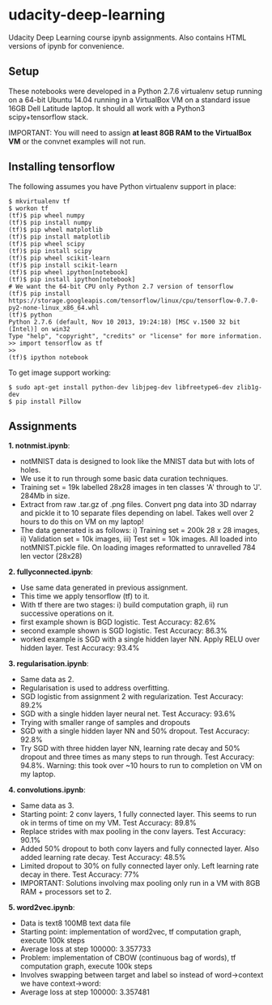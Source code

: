 # udacity-deep-learning
Udacity Deep Learning course ipynb assignments.
Also contains HTML versions of ipynb for convenience.

## Setup
These notebooks were developed in a Python 2.7.6 virtualenv setup running on a 64-bit Ubuntu 14.04 running in a VirtualBox VM on a standard issue 16GB Dell Latitude laptop. It should all work with a Python3 scipy+tensorflow stack.

IMPORTANT: You will need to assign **at least 8GB RAM to the VirtualBox VM** or the convnet examples will not run.

## Installing tensorflow
The following assumes you have Python virtualenv support in place:
```
$ mkvirtualenv tf
$ workon tf
(tf)$ pip wheel numpy
(tf)$ pip install numpy
(tf)$ pip wheel matplotlib
(tf)$ pip install matplotlib
(tf)$ pip wheel scipy
(tf)$ pip install scipy
(tf)$ pip wheel scikit-learn
(tf)$ pip install scikit-learn
(tf)$ pip wheel ipython[notebook]
(tf)$ pip install ipython[notebook]
# We want the 64-bit CPU only Python 2.7 version of tensorflow
(tf)$ pip install https://storage.googleapis.com/tensorflow/linux/cpu/tensorflow-0.7.0-py2-none-linux_x86_64.whl
(tf)$ python
Python 2.7.6 (default, Nov 10 2013, 19:24:18) [MSC v.1500 32 bit (Intel)] on win32
Type "help", "copyright", "credits" or "license" for more information.
>> import tensorflow as tf
>> 
(tf)$ ipython notebook
```
To get image support working:
```
$ sudo apt-get install python-dev libjpeg-dev libfreetype6-dev zlib1g-dev
$ pip install Pillow
```

## Assignments
**1. notnmist.ipynb**:
 - notMNIST data is designed to look like the MNIST data but with lots of holes.
 - We use it to run through some basic data curation techniques.
 - Training set = 19k labelled 28x28 images in ten classes 'A' through to 'J'.  284Mb in size.
 - Extract from raw .tar.gz of .png files.  Convert png data into 3D ndarray and pickle it to 10 separate files depending on label. Takes well over 2 hours to do this on VM on my laptop!
 - The data generated is as follows: i) Training set = 200k 28 x 28 images, ii) Validation set = 10k images, iii) Test set = 10k images.  All loaded into notMNIST.pickle file. On loading images reformatted to unravelled 784 len vector (28x28)
 
**2. fullyconnected.ipynb**:
 - Use same data generated in previous assignment.  
 - This time we apply tensorflow (tf) to it.
 - With tf there are two stages: i) build computation graph, ii) run successive operations on it.
 - first example shown is BGD logistic.  Test Accuracy: 82.6%
 - second example shown is SGD logistic.  Test Accuracy: 86.3%
 - worked example is SGD with a single hidden layer NN.  Apply RELU over hidden layer. Test Accuracy: 93.4%

**3. regularisation.ipynb**:
 - Same data as 2.
 - Regularisation is used to address overfitting. 
 - SGD logistic from assignment 2 with regularization.  Test Accuracy: 89.2%
 - SGD with a single hidden layer neural net.  Test Accuracy: 93.6%
 - Trying with smaller range of samples and dropouts
 - SGD with a single hidden layer NN and 50% dropout.  Test Accuracy: 92.8%
 - Try SGD with three hidden layer NN, learning rate decay and 50% dropout and three times as many steps to run through. Test Accuracy: 94.8%.  Warning: this took over ~10 hours to run to completion on VM on my laptop.
 
**4. convolutions.ipynb**:
 - Same data as 3.
 - Starting point: 2 conv layers, 1 fully connected layer.  This seems to run ok in terms of time on my VM.  Test Accuracy: 89.8%
 - Replace strides with max pooling in the conv layers.  Test Accuracy: 90.1%
 - Added 50% dropout to both conv layers and fully connected layer.  Also added learning rate decay.  Test Accuracy: 48.5%
 - Limited dropout to 30% on fully connected layer only.  Left learning rate decay in there.  Test Accuracy: 77%
 - IMPORTANT: Solutions involving max pooling only run in a VM with 8GB RAM + processors set to 2.

**5. word2vec.ipynb**:
 - Data is text8 100MB text data file
 - Starting point: implementation of word2vec, tf computation graph, execute 100k steps
 - Average loss at step 100000: 3.357733
 - Problem: implementation of CBOW (continuous bag of words), tf computation graph, execute 100k steps
 - Involves swapping between target and label so instead of word->context we have context->word:
 - Average loss at step 100000: 3.357481

